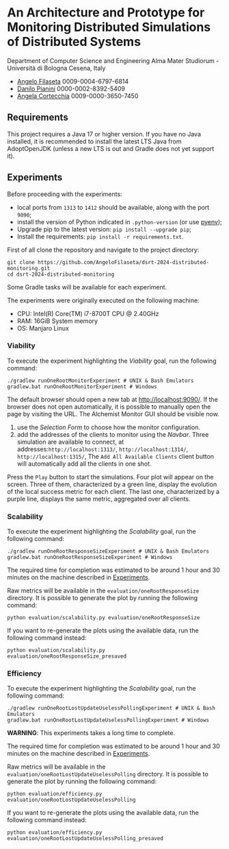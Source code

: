 # An Architecture and Prototype for Monitoring Distributed Simulations of Distributed Systems
Department of Computer Science and Engineering
Alma Mater Studiorum - Università di Bologna
Cesena, Italy

- [Angelo Filaseta](https://github.com/AngeloFilaseta) 0009-0004-6797-6814
- [Danilo Pianini](https://github.com/DanySK) 0000-0002-8392-5409
- [Angela Cortecchia](https://github.com/angelacorte/vmc-experiments) 0009-0000-3650-7450

## Requirements
This project requires a Java 17 or higher version.
If you have no Java installed,
it is recommended to install the latest LTS Java from AdoptOpenJDK (unless a new LTS is out and Gradle does not yet support it).

## Experiments
Before proceeding with the experiments: 
- local ports from `1313` to `1412` should be available, along with the port `9090`;
- install the version of Python indicated in `.python-version` (or use [pyenv](https://github.com/pyenv/pyenv));
- Upgrade pip to the latest version: `pip install --upgrade pip`;
- Install the requirements: `pip install -r requirements.txt`.

First of all clone the repository and navigate to the project directory:

```console
git clone https://github.com/AngeloFilaseta/dsrt-2024-distributed-monitoring.git
cd dsrt-2024-distributed-monitoring
```

Some Gradle tasks will be available for each experiment.

The experiments were originally executed on the following machine:
- CPU: Intel(R) Core(TM) i7-8700T CPU @ 2.40GHz
- RAM: 16GiB System memory
- OS: Manjaro Linux

### Viability

To execute the experiment highlighting the *Viability* goal, run the following command:

```console
./gradlew runOneRootMonitorExperiment # UNIX & Bash Emulators
gradlew.bat runOneRootMonitorExperiment # Windows
```

The default browser should open a new tab at [http://localhost:9090/](http://localhost:9090/).
If the browser does not open automatically, it is possible to manually open the page by visiting the URL.
The Alchemist Monitor GUI should be visible now.

1) use the *Selection Form* to choose how the monitor configuration.
2) add the addresses of the clients to monitor using the *Navbar*. 
  Three simulation are available to connect, at addresses:`http://localhost:1313/`, `http://localhost:1314/`, `http://localhost:1315/`,
  The `Add All Available Clients` client button will automatically add all the clients in one shot.

Press the `Play` button to start the simulations.
Four plot will appear on the screen.
Three of them, characterized by a green line,
display the evolution of the local success metric for each client.
The last one, characterized by a purple line,
displays the same metric,
aggregated over all clients.

### Scalability
To execute the experiment highlighting the *Scalability* goal, run the following command:

```console
./gradlew runOneRootResponseSizeExperiment # UNIX & Bash Emulators
gradlew.bat runOneRootResponseSizeExperiment # Windows
```

The required time for completion was estimated to be around 1 hour and 30 minutes on the machine described in [Experiments](#experiments).

Raw metrics will be available in the `evaluation/oneRootResponseSize` directory.
It is possible to generate the plot by running the following command:
```console
python evaluation/scalability.py evaluation/oneRootResponseSize
```

If you want to re-generate the plots using the available data, run the following command instead:

```console
python evaluation/scalability.py evaluation/oneRootResponseSize_presaved
```

### Efficiency

To execute the experiment highlighting the *Scalability* goal, run the following command:

```console
./gradlew runOneRootLostUpdateUselessPollingExperiment # UNIX & Bash Emulators
gradlew.bat runOneRootLostUpdateUselessPollingExperiment # Windows
```

**WARNING**: This experiments takes a long time to complete.

The required time for completion was estimated to be around 1 hour and 30 minutes on the machine described in [Experiments](#experiments).

Raw metrics will be available in the `evaluation/oneRootLostUpdateUselessPolling` directory.
It is possible to generate the plot by running the following command:
```console
python evaluation/efficiency.py evaluation/oneRootLostUpdateUselessPolling
```

If you want to re-generate the plots using the available data, run the following command instead:

```console
python evaluation/efficiency.py evaluation/oneRootLostUpdateUselessPolling_presaved
```
